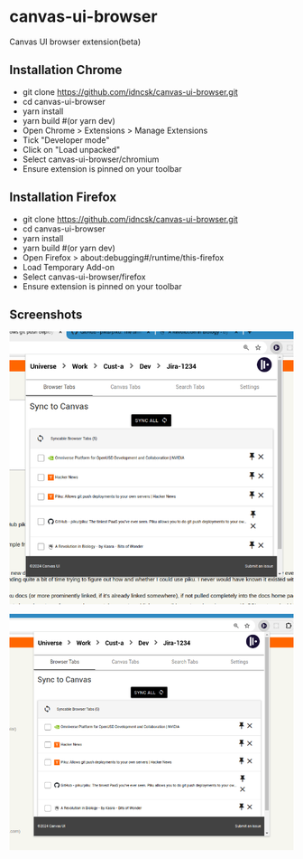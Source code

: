 # canvas-ui-browser

Canvas UI browser extension(beta)

## Installation Chrome

- git clone https://github.com/idncsk/canvas-ui-browser.git
- cd canvas-ui-browser
- yarn install
- yarn build #(or yarn dev)
- Open Chrome > Extensions > Manage Extensions
- Tick "Developer mode"
- Click on "Load unpacked"
- Select canvas-ui-browser/chromium
- Ensure extension is pinned on your toolbar

## Installation Firefox

- git clone https://github.com/idncsk/canvas-ui-browser.git
- cd canvas-ui-browser
- yarn install
- yarn build #(or yarn dev)
- Open Firefox > about:debugging#/runtime/this-firefox
- Load Temporary Add-on
- Select canvas-ui-browser/firefox
- Ensure extension is pinned on your toolbar

## Screenshots

![Screenshot #1](doc/screenshot1.png "Screenshot 1")

![Screenshot #2](doc/screenshot2.png "Screenshot 2")
